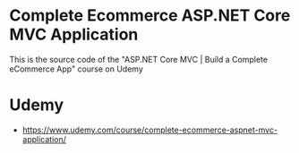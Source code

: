 # Complete Ecommerce ASP.NET Core MVC Application
This is the source code of the "ASP.NET Core MVC | Build a Complete eCommerce App" course on Udemy

# Udemy
+ https://www.udemy.com/course/complete-ecommerce-aspnet-mvc-application/
